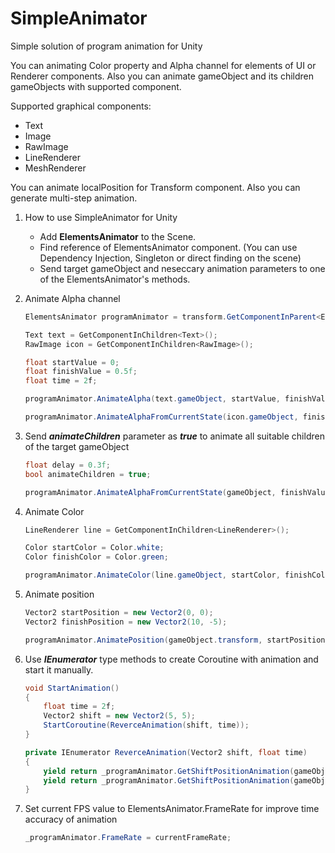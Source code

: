 # SimpleAnimator
Simple solution of program animation for Unity

You can animating Color property and Alpha channel for elements of UI or Renderer components. Also you can animate gameObject and its children gameObjects with supported component.

Supported graphical components:
  - Text
  - Image
  - RawImage
  - LineRenderer
  - MeshRenderer

You can animate localPosition for Transform component. Also you can generate multi-step animation.

1. How to use SimpleAnimator for Unity
    - Add **ElementsAnimator** to the Scene.
    - Find reference of ElementsAnimator component. (You can use Dependency Injection, Singleton or direct finding on the scene)
    - Send target gameObject and neseccary animation parameters to one of the ElementsAnimator's methods.

2. Animate Alpha channel 

    ```cs
    ElementsAnimator programAnimator = transform.GetComponentInParent<ElementsAnimator>();

    Text text = GetComponentInChildren<Text>();
    RawImage icon = GetComponentInChildren<RawImage>();

    float startValue = 0;
    float finishValue = 0.5f;
    float time = 2f;

    programAnimator.AnimateAlpha(text.gameObject, startValue, finishValue, time);
    
    programAnimator.AnimateAlphaFromCurrentState(icon.gameObject, finishValue, time);
    ```
        
3. Send ***animateChildren*** parameter as ***true*** to animate all suitable children of the target gameObject

    ```cs
    float delay = 0.3f;
    bool animateChildren = true;

    programAnimator.AnimateAlphaFromCurrentState(gameObject, finishValue, time, delay, animateChildren);
    ```

4. Animate Color

    ```cs
    LineRenderer line = GetComponentInChildren<LineRenderer>();

    Color startColor = Color.white;
    Color finishColor = Color.green;

    programAnimator.AnimateColor(line.gameObject, startColor, finishColor, time);
    ```
        
5. Animate position

    ```cs
    Vector2 startPosition = new Vector2(0, 0);
    Vector2 finishPosition = new Vector2(10, -5);

    programAnimator.AnimatePosition(gameObject.transform, startPosition, finishPosition, time);
    ```

6. Use ***IEnumerator*** type methods to create Coroutine with animation and start it manually.

    ```cs
    void StartAnimation()
    {
        float time = 2f;
        Vector2 shift = new Vector2(5, 5);
        StartCoroutine(ReverceAnimation(shift, time));
    }

    private IEnumerator ReverceAnimation(Vector2 shift, float time)
    {
        yield return _programAnimator.GetShiftPositionAnimation(gameObject.transform, shift, time);
        yield return _programAnimator.GetShiftPositionAnimation(gameObject.transform, -shift, time);
    }
    ```
7. Set current FPS value to ElementsAnimator.FrameRate for improve time accuracy of animation
    ```cs
    _programAnimator.FrameRate = currentFrameRate;
    ```

